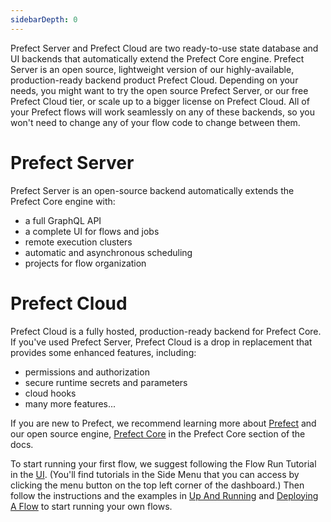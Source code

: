 ```yaml
---
sidebarDepth: 0
---
```


Prefect Server and Prefect Cloud are two ready-to-use state database and UI backends that automatically extend the Prefect Core engine. Prefect Server is an open source, lightweight version of our highly-available, production-ready backend product Prefect Cloud.  Depending on your needs, you might want to try the open source Prefect Server, or our free Prefect Cloud tier, or scale up to a bigger license on Prefect Cloud. All of your Prefect flows will work seamlessly on any of these backends, so you won't need to change any of your flow code to change between them.

# Prefect Server
Prefect Server is an open-source backend automatically extends the Prefect Core engine with: 

- a full GraphQL API
- a complete UI for flows and jobs
- remote execution clusters
- automatic and asynchronous scheduling
- projects for flow organization

# Prefect Cloud

Prefect Cloud is a fully hosted, production-ready backend for Prefect Core. If you've used Prefect Server, Prefect Cloud is a drop in replacement that provides some enhanced features, including:

- permissions and authorization
- secure runtime secrets and parameters
- cloud hooks
- many more features...

If you are new to Prefect, we recommend learning more about [Prefect](https://www.prefect.io) and our open source engine, [Prefect Core](https://docs.prefect.io/core/) in the Prefect Core section of the docs.

To start running your first flow, we suggest following the Flow Run Tutorial in the [UI](https://cloud.prefect.io). (You'll find tutorials in the Side Menu that you can access by clicking the menu button on the top left corner of the dashboard.) Then follow the instructions and the examples in [Up And Running](https://docs.prefect.io/cloud/upandrunning.html) and [Deploying A Flow](https://docs.prefect.io/cloud/flow-deploy.html) to start running your own flows.
